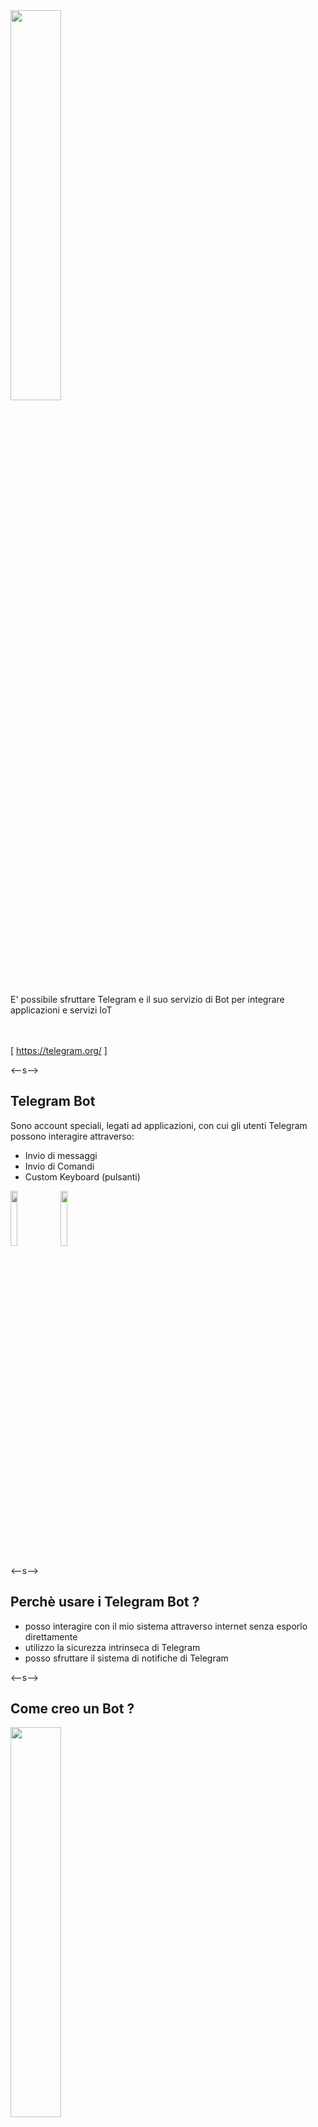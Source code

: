 <img src="images/telegram.jpg" width="40%">

E' possibile sfruttare Telegram e il suo servizio di Bot per integrare applicazioni e servizi IoT

<br><br>
[ https://telegram.org/ ]

<--s-->
## Telegram Bot
Sono account speciali, legati ad applicazioni, con cui gli utenti Telegram possono interagire attraverso:

- Invio di messaggi  <!-- .element: class="fragment" -->
- Invio di Comandi <!-- .element: class="fragment" -->
- Custom Keyboard (pulsanti) <!-- .element: class="fragment" -->

<img src="images/bot_keyboard1.jpg" width="15%"> <!-- .element: class="fragment" -->
<img src="images/bot_keyboard2.jpg" width="15%"> <!-- .element: class="fragment" -->

<--s-->
## Perchè usare i Telegram Bot ?

- posso interagire con il mio sistema attraverso internet senza esporlo direttamente <!-- .element: class="fragment" -->
- utilizzo la sicurezza intrinseca di Telegram <!-- .element: class="fragment" -->
- posso sfruttare il sistema di notifiche di Telegram <!-- .element: class="fragment" -->


<--s-->
## Come creo un Bot ?
<img src="images/botfather.png" width="40%">

https://core.telegram.org/bots#6-botfather

<--s-->
## Come creo un Bot ?

```
@botfather

  /newbot

  /setname

  /setcommands


  --->  Token per API HTTP
```

<--s-->
## Come utilizzo un Bot con node-red ?

- mi serve il Token di un Bot
- mi servono dei nodi aggiuntivi

<br>
**node-red-contrib-chatbot**<!-- .element: class="fragment" -->
https://flows.nodered.org/node/node-red-contrib-chatbot <!-- .element: class="fragment" -->
<--s-->
<img src="images/chatbot.jpg" width="100%">
